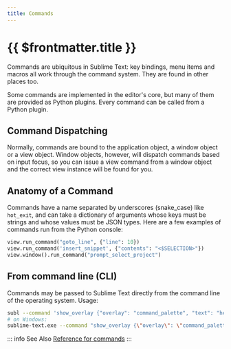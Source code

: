 ```yaml
---
title: Commands
---
```


# {{ $frontmatter.title }}

Commands are ubiquitous in Sublime Text: key bindings, menu items and
macros all work through the command system. They are found in other
places too.

Some commands are implemented in the editor's core, but many of them are
provided as Python plugins. Every command can be called from a Python
plugin.

## Command Dispatching

Normally, commands are bound to the application object, a window object
or a view object. Window objects, however, will dispatch commands based
on input focus, so you can issue a view command from a window object and
the correct view instance will be found for you.

## Anatomy of a Command

Commands have a name separated by underscores (snake_case) like
`hot_exit`, and can take a dictionary of arguments whose keys must be
strings and whose values must be JSON types. Here are a few examples of
commands run from the Python console:

```py
view.run_command("goto_line", {"line": 10})
view.run_command('insert_snippet', {"contents": "<$SELECTION>"})
view.window().run_command("prompt_select_project")
```

## From command line (CLI)

Commands may be passed to Sublime Text directly from the command line
of the operating system. Usage:

```bash
subl --command 'show_overlay {"overlay": "command_palette", "text": "hello"}'
# on Windows:
sublime-text.exe --command "show_overlay {\"overlay\": \"command_palette\", \"text\": \"hello\"}"
```

::: info See Also
[Reference for commands](/reference/commands)
:::
